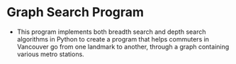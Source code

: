 # Graph Search Program

- This program implements both breadth search and depth search algorithms in Python to create a program that helps commuters in Vancouver go from one landmark to another, through a graph containing various metro stations.
